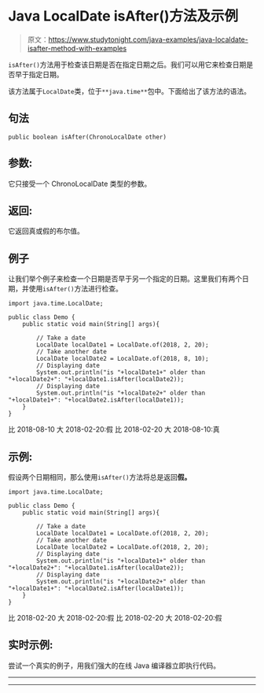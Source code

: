 # Java LocalDate isAfter()方法及示例

> 原文：<https://www.studytonight.com/java-examples/java-localdate-isafter-method-with-examples>

`isAfter()`方法用于检查该日期是否在指定日期之后。我们可以用它来检查日期是否早于指定日期。

该方法属于`LocalDate`类，位于`**java.time**`包中。下面给出了该方法的语法。

## 句法

```
public boolean isAfter(ChronoLocalDate other)
```

## 参数:

它只接受一个 ChronoLocalDate 类型的参数。

## 返回:

它返回真或假的布尔值。

## 例子

让我们举个例子来检查一个日期是否早于另一个指定的日期。这里我们有两个日期，并使用`isAfter()`方法进行检查。

```
import java.time.LocalDate;

public class Demo {  
	public static void main(String[] args){  

		// Take a date
		LocalDate localDate1 = LocalDate.of(2018, 2, 20);
		// Take another date
		LocalDate localDate2 = LocalDate.of(2018, 8, 10);
		// Displaying date
		System.out.println("is "+localDate1+" older than "+localDate2+": "+localDate1.isAfter(localDate2));
		// Displaying date
		System.out.println("is "+localDate2+" older than "+localDate1+": "+localDate2.isAfter(localDate1));
	}
} 
```

比 2018-08-10 大 2018-02-20:假
比 2018-02-20 大 2018-08-10:真

## 示例:

假设两个日期相同，那么使用`isAfter()`方法将总是返回**假。**

```
import java.time.LocalDate;

public class Demo {  
	public static void main(String[] args){  

		// Take a date
		LocalDate localDate1 = LocalDate.of(2018, 2, 20);
		// Take another date
		LocalDate localDate2 = LocalDate.of(2018, 2, 20);
		// Displaying date
		System.out.println("is "+localDate1+" older than "+localDate2+": "+localDate1.isAfter(localDate2));
		// Displaying date
		System.out.println("is "+localDate2+" older than "+localDate1+": "+localDate2.isAfter(localDate1));
	}
} 
```

比 2018-02-20 大 2018-02-20:假
比 2018-02-20 大 2018-02-20:假

## 实时示例:

尝试一个真实的例子，用我们强大的在线 Java 编译器立即执行代码。

* * *

* * *